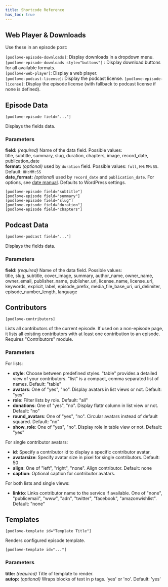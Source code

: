 ```yaml
---
title: Shortcode Reference
has_toc: true
---
```


## Web Player & Downloads

Use these in an episode post:

`[podlove-episode-downloads]`: Display downloads in a dropdown menu.  
`[podlove-episode-downloads style="buttons"]` : Display download buttons for all available formats.  
`[podlove-web-player]`: Display a web player.  
`[podlove-podcast-license]`: Display the podcast license.
`[podlove-episode-license]`: Display the episode license (with fallback to podcast license if none is defined). 

## Episode Data
`[podlove-episode field="..."]`

Displays the fields data.

### Parameters

**field:** _(required)_ Name of the data field. Possible values:  
title, subtitle, summary, slug, duration, chapters, image, record_date, publication_date  
**format:** _(optional)_ used by `duration` field. Possible values: `full`, `HH:MM:SS`. Default: `HH:MM:SS`  
**date_format:** _(optional)_ used by `record_date` and `publication_date`. For options, see [date manual](http://php.net/manual/en/function.date.php). Defaults to WordPress settings.

```
[podlove-episode field="subtitle"]
[podlove-episode field="summary"]
[podlove-episode field="slug"]
[podlove-episode field="duration"]
[podlove-episode field="chapters"]
```

## Podcast Data

`[podlove-podcast field="..."]`

Displays the fields data.  

### Parameters

**field**: *(required)* Name of the data field. Possible values:  
title, slug, subtitle, cover_image, summary, author_name, owner_name, owner_email,
publisher_name, publisher_url, license_name, license_url, keywords, explicit,
label, episode_prefix, media_file_base_uri, uri_delimiter, episode_number_length, language

## Contributors

`[podlove-contributors]`

Lists all contributors of the current episode. If used on a non-episode page, it lists all existing contributors with at least one contribution to an episode. Requires "Contributors" module.

### Parameters

For lists:

- **style**: Choose between predefined styles. "table" provides a detailed view of your contributors. "list" is a compact, comma separated list of names. Default: "table"
- **avatars**: One of "yes", "no". Display avatars in list views or not. Default: "yes"
- **role**: Filter lists by role. Default: "all"
- **donations**: One of "yes", "no". Display flattr column in list view or not. Default: "no"
- **round_avatars**: One of "yes", "no". Circular avatars instead of default squared. Default: "no"
- **show_role**: One of "yes", "no". Display role in table view or not. Default: "yes"

For single contributor avatars:

- **id**: Specify a contributor id to display a specific contributor avatar.
- **avatarsize**: Specify avatar size in pixel for single contributors. Default: 50
- **align**: One of "left", "right", "none". Align contributor. Default: none
- **caption**: Optional caption for contributor avatars.

For both lists and single views:

- **linkto**: Links contributor name to the service if available. One of "none", "publicemail", "www", "adn", "twitter", "facebook", "amazonwishlist".  Default: "none"

## Templates

`[podlove-template id="Template Title"]`

Renders configured episode template.

`[podlove-template id="..."]`

### Parameters

**title:** _(required)_ Title of template to render.  
**autop:** _(optional)_ Wraps blocks of text in p tags. 'yes' or 'no'. Default: 'yes'

